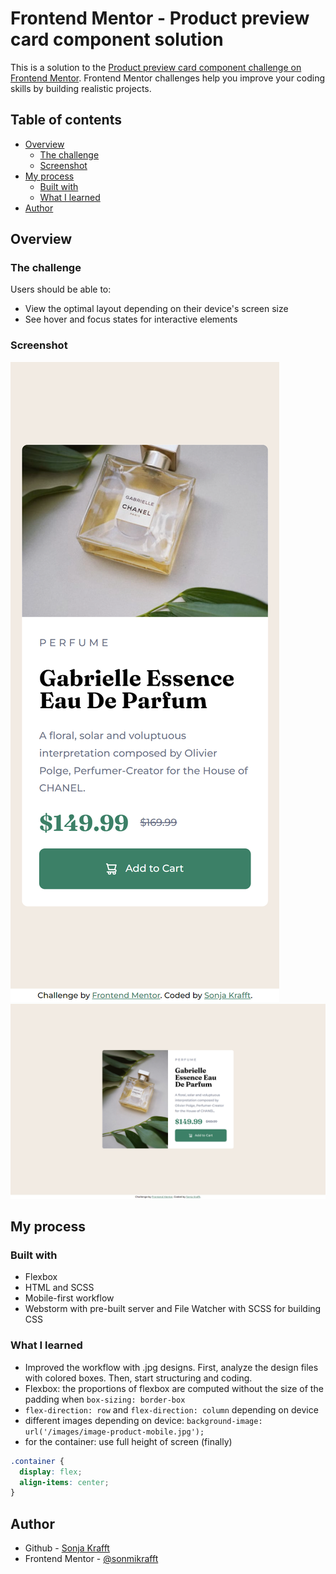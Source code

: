 # Frontend Mentor - Product preview card component solution

This is a solution to the [Product preview card component challenge on Frontend Mentor](https://www.frontendmentor.io/challenges/product-preview-card-component-GO7UmttRfa). Frontend Mentor challenges help you improve your coding skills by building realistic projects. 

## Table of contents

- [Overview](#overview)
  - [The challenge](#the-challenge)
  - [Screenshot](#screenshot)
- [My process](#my-process)
  - [Built with](#built-with)
  - [What I learned](#what-i-learned)
- [Author](#author)

## Overview

### The challenge

Users should be able to:

- View the optimal layout depending on their device's screen size
- See hover and focus states for interactive elements

### Screenshot

![Desktop](./screenshots/desktop.png)
![Mobile](./screenshots/mobile.png)

## My process

### Built with

- Flexbox
- HTML and SCSS
- Mobile-first workflow
- Webstorm with pre-built server and File Watcher with SCSS for building CSS


### What I learned

- Improved the workflow with .jpg designs. First, analyze the design files with colored boxes. Then, start structuring and coding.
- Flexbox: the proportions of flexbox are computed without the size of the padding when `box-sizing: border-box` 
- `flex-direction: row` and `flex-direction: column` depending on device
- different images depending on device: `background-image: url('/images/image-product-mobile.jpg');`
- for the container: use full height of screen (finally)
```css
.container {
  display: flex;
  align-items: center; 
}
```
## Author

- Github - [Sonja Krafft](https://www.github.com/sonmikrafft)
- Frontend Mentor - [@sonmikrafft](https://www.frontendmentor.io/profile/sonmikrafft)